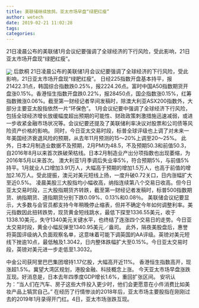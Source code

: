 ```yaml
---
title: 美联储继续放鸽，亚太市场早盘“绿肥红瘦”
author: wetech
date: 2019-02-21 11:02:28
tags: 
categories: 
---
```

21日凌晨公布的美联储1月会议纪要强调了全球经济的下行风险，受此影响，21日亚太市场开盘现“绿肥红瘦”。
<!-- more -->
<img align="center" border="0" src="https://imgcdn.yicai.com/uppics/images/2019/02/a9f42780e875d6a6d9346d5e98d8a9aa.jpg" />
后歆桐
21日凌晨公布的美联储1月会议纪要强调了全球经济的下行风险，受此影响，21日亚太市场开盘现“绿肥红瘦”。
日经225指数开盘基本持平，报21422.31点，韩国综合指数跌0.25%，报2224.26点。富时中国A50指数期货开盘涨0.15%。香港恒生指数开盘跌0.22%，报28450点，国企指数涨0.15%，红筹指数微涨0.06%。截至第一财经记者早间发稿时，除澳大利亚ASX200指数外，大部分主要亚太股指依然一片“环保色”。
1月会议纪要中强调了全球经济下行风险，包括全球经济增长放缓幅度超出预期的可能性、财政政策刺激措施迅速减弱，或进一步收紧金融市场状况等。会议纪要还提及了美联储利率决议对股票和公司债等风险资产价格的影响。
同时，今日亚太交易时段，标普全球评级也上调了对未来一年美国经济衰退风险的预期，从去年11月预测的15～20%上调至20～25%。
此外，日本2月制造业数据不及预期，2月PMI为48.5，不及预期50.3和前值50.3，自2016年8月以来首次跌破荣枯线。日本2月制造业产出分项指数也出现萎缩，为2016年5月以来首次。
澳大利亚1月季调后失业率5%，符合预期5%，与前值5%持平。1月就业人口增加3.91万人，大幅高于预期的增加1.5万人，也高于前值的增加2.16万人。受此提振，澳元对美元短线上扬，一度升破0.72关口，日内涨幅扩大至近0.5%。
凌晨美股三大股指均小幅收高，纳指连续第八个交易日收高。但今日亚太交易时段，三大股指期货齐转跌，截至第一财经记者发稿时，标普500指数期货、纳指期货、道指期货分别下跌0.09%、0.13%和0.08％。
美联储会议纪要显示，大多数与会官员都支持今年稍晚停止缩表，但并不确定今年如何调整利率。美元指数因此扭转跌势，现货黄金短线跳水，最低下探至1336.55美元，收于1338.10美元，失守1340美元关键水平，也终结了连涨四个交易日的走势。今日亚太交易时段，黄金小幅反弹至1340.95美元／盎司。
此外，隔夜美股盘后，惠誉将英国评级纳入负面观察名单，这意味着可能下调英国的AA评级。英镑对美元短线下挫逾10点，最低触及1.3042，日内整体跌幅扩大至0.15%。今日亚太交易时段，英镑对美元进一步走低至1.3032。
 
 
中金公司获阿里巴巴集团增持1.17亿股，大幅高开近11%。
香港恒生指数高开，现涨超1.5%。冀望大湾区规划，港股金融、科技概念上涨。
今天亚太市场早盘涨跌互现。好消息是，日本去年四季度GDP增长1.6%，重回扩张区间。
安巩认为：“当人们在汽车、房子这些大件投入更少时，他们会更愿意在小件消费比如美妆产品上犒赏自己。”
在经历了行情惨淡的2018年后，亚太市场主要股指在刚刚过去的2019年1月录得开门红。4日，亚太市场涨跌互现。
